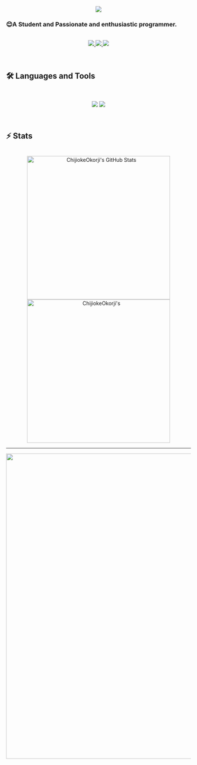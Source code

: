 <h1 align="center">
    <img src="https://readme-typing-svg.herokuapp.com/?font=Inter&size=43&center=true&vCenter=true&width=650&height=70&color=4493F8&duration=6000&lines=Hi+There!+👋;+I'm+AmirHossein+QaemiZadeh!;" />
</h1>

### 😊A Student and Passionate and enthusiastic programmer.
<br>


<div align="center">
  <a href="mailto:amirhoseainqz@gmail.com">
    <img src="https://img.shields.io/badge/Gmail-333333?style=for-the-badge&logo=gmail&logoColor=orange" />
  </a>
  <a href="https://www.linkedin.com/in/amirhosseinqz" target="_blank">
    <img src="https://img.shields.io/badge/LinkedIn-0077B5?style=for-the-badge&logo=linkedin&logoColor=white" target="_blank" />
  </a>
  <a href="https://t.me/AMhossainIR" target="_blank">
    <img src="https://img.shields.io/badge/Telegram-1e1f26?style=for-the-badge&logo=telegram&logoColor=blue" target="_blank" />
  </a>
</div>
<br>
<br>

## 🛠️ Languages and Tools

<br>

<p align="center">
  <img src="https://skillicons.dev/icons?i=cs,dotnet,postgres,mongodb" />
  <img src="https://skillicons.dev/icons?i=js,html,css,postman,docker,ubuntu" />
</p>
<br>

## ⚡️ Stats

<br>

<div align=center>
  <img width=390 src="https://github-readme-stats.vercel.app/api?username=chijiokeokorji&theme=transparent&count_private=true&show_icons=true&rank_icon=github&locale=en" alt="ChijiokeOkorji's GitHub Stats" />
  <img width=390 src="https://github-readme-streak-stats.herokuapp.com/?user=chijiokeokorji&theme=transparent&count_private=true&border_radius=10&locale=en" alt="ChijiokeOkorji's" />
<!--   <img width=325 src="https://github-readme-stats.vercel.app/api/top-langs?username=chijiokeokorji&theme=transparent&layout=donut&hide=css&langs_count=8&border_radius=10&show_icons=true&locale=en" alt="ChijiokeOkorji's Most Used Languages" /> -->
</div>

<hr>


<img width="830" src="https://github-readme-activity-graph.vercel.app/graph?username=rasooltaghipoor&bg_color=21232a&color=a8eeff&line=61dafb&point=f0fcff&area=true&hide_border=false" />
<!-- visitor Counter
<div align="center"> 
  <p>Visitor count</p>
  <img src="https://profile-counter.glitch.me/{AmirHosseinQZ}/count.svg" alt="Visitor's Count" />
</div>
-->
<!--
**AmirHosseinQZ/AmirHosseinQZ** is a ✨ _special_ ✨ repository because its `README.md` (this file) appears on your GitHub profile.

Here are some ideas to get you started:

- 🔭 I’m currently working on ...
- 🌱 I’m currently learning ...
- 👯 I’m looking to collaborate on ...
- 🤔 I’m looking for help with ...
- 💬 Ask me about ...
- 📫 How to reach me: ...
- 😄 Pronouns: ...
- ⚡ Fun fact: ...
-->
